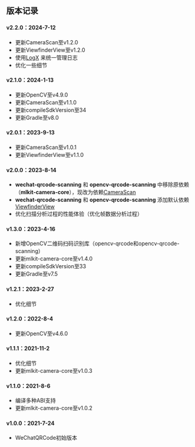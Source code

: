 ## 版本记录

#### v2.2.0：2024-7-12
* 更新CameraScan至v1.2.0
* 更新ViewfinderView至v1.2.0
* 使用[LogX](https://github.com/jenly1314/LogX) 来统一管理日志
* 优化一些细节

#### v2.1.0：2024-1-13
* 更新OpenCV至v4.9.0
* 更新CameraScan至v1.1.0
* 更新compileSdkVersion至34
* 更新Gradle至v8.0

#### v2.0.1：2023-9-13
* 更新CameraScan至v1.0.1
* 更新ViewfinderView至v1.1.0

#### v2.0.0：2023-8-14
* **wechat-qrcode-scanning** 和 **opencv-qrcode-scanning** 中移除原依赖（**mlkit-camera-core**），现改为依赖[CameraScan](https://github.com/jenly1314/CameraScan)
* **wechat-qrcode-scanning** 和 **opencv-qrcode-scanning** 添加默认依赖[ViewfinderView](https://github.com/jenly1314/ViewfinderView)
* 优化扫描分析过程的性能体验（优化帧数据分析过程）

#### v1.3.0：2023-4-16
* 新增OpenCV二维码扫码识别库（opencv-qrcode和opencv-qrcode-scanning）
* 更新mlkit-camera-core至v1.4.0
* 更新compileSdkVersion至33
* 更新Gradle至v7.5

#### v1.2.1：2023-2-27
* 优化细节

#### v1.2.0：2022-8-4
* 更新OpenCV至v4.6.0

#### v1.1.1：2021-11-2
* 优化细节
* 更新mlkit-camera-core至v1.0.3

#### v1.1.0：2021-8-6
* 编译多种ABI支持
* 更新mlkit-camera-core至v1.0.2

#### v1.0.0：2021-7-24
* WeChatQRCode初始版本